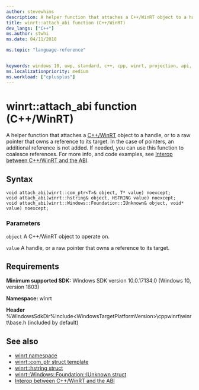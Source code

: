 ```yaml
---
author: stevewhims
description: A helper function that attaches a C++/WinRT object to a handle, or to a raw pointer that owns a reference to its target.
title: winrt::attach_abi function (C++/WinRT)
dev_langs: ["C++"]
ms.author: stwhi
ms.date: 04/11/2018

ms.topic: "language-reference"


keywords: windows 10, uwp, standard, c++, cpp, winrt, projection, api, reference, attach_abi
ms.localizationpriority: medium
ms.workload: ["cplusplus"]
---
```


# winrt::attach_abi function (C++/WinRT)
A helper function that attaches a [C++/WinRT](/windows/uwp/cpp-and-winrt-apis/intro-to-using-cpp-with-winrt) object to a handle, or to a raw pointer that owns a reference to its target. In the case of pointers, an additional reference is not added. If needed, you can use this function to coalesce references. For more info, and code examples, see [Interop between C++/WinRT and the ABI](/windows/uwp/cpp-and-winrt-apis/interop-winrt-abi).


## Syntax
```cppwinrt
void attach_abi(winrt::com_ptr<T>& object, T* value) noexcept;
void attach_abi(winrt::hstring& object, HSTRING value) noexcept;
void attach_abi(winrt::Windows::Foundation::IUnknown& object, void* value) noexcept;
```

### Parameters
`object`
A C++/WinRT object to operate on.

`value`
A handle, or a raw pointer that owns a reference to its target.

## Requirements
**Minimum supported SDK:** Windows SDK version 10.0.17134.0 (Windows 10, version 1803)

**Namespace:** winrt

**Header** %WindowsSdkDir%Include\<WindowsTargetPlatformVersion>\cppwinrt\winrt\base.h (included by default)

## See also 
* [winrt namespace](winrt.md)
* [winrt::com_ptr struct template](com-ptr.md)
* [winrt::hstring struct](hstring.md)
* [winrt::Windows::Foundation::IUnknown struct](windows-foundation-iunknown.md)
* [Interop between C++/WinRT and the ABI](/windows/uwp/cpp-and-winrt-apis/interop-winrt-abi)
